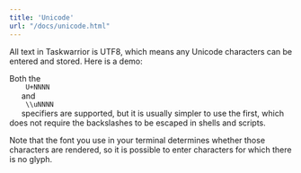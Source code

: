 ```yaml
---
title: 'Unicode'
url: "/docs/unicode.html"
---
```

<div class="col-md-10 main">
 <div class="row">
  <p>
   All text in Taskwarrior is UTF8, which means any Unicode characters
              can be entered and stored. Here is a demo:
  </p>
  <script async="" id="asciicast-28269" src="https://asciinema.org/a/28269.js" type="text/javascript">
  </script>
  <script async="" id="asciicase-28269" src="https://asciinema.org/a/28269" type="text.javascript">
  </script>
  <p>
   Both the
   <code>
    U+NNNN
   </code>
   and
   <code>
    \\uNNNN
   </code>
   specifiers
              are supported, but it is usually simpler to use the first, which
              does not require the backslashes to be escaped in shells and
              scripts.
  </p>
  <p>
   Note that the font you use in your terminal
              determines whether those characters are rendered, so it is possible
              to enter characters for which there is no glyph.
  </p>
 </div>
 <br/>
 <br/>
</div>

